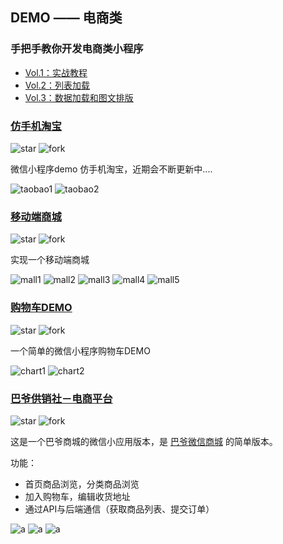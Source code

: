 ## DEMO —— 电商类

### 手把手教你开发电商类小程序

- [Vol.1：实战教程](http://www.ifanr.com/technotes/741989)
- [Vol.2：列表加载](http://www.ifanr.com/minapp/747115)
- [Vol.3：数据加载和图文排版](http://www.ifanr.com/technotes/752901)

### [仿手机淘宝](https://github.com/ChangQing666/wechat-weapp-taobao)

![star](https://img.shields.io/github/stars/ChangQing666/wechat-weapp-taobao.svg?style=social&label=Star)
![fork](https://img.shields.io/github/forks/ChangQing666/wechat-weapp-taobao.svg?style=social&label=Fork)

微信小程序demo 仿手机淘宝，近期会不断更新中....

![taobao1](https://raw.githubusercontent.com/ChangQing666/wechat-weapp-taobao/master/image/weapp_taobao_home.png)
![taobao2](https://raw.githubusercontent.com/ChangQing666/wechat-weapp-taobao/master/image/weapp_taobao_2.png)

### [移动端商城](https://github.com/liuxuanqiang/wechat-weapp-mall)

![star](https://img.shields.io/github/stars/liuxuanqiang/wechat-weapp-mall.svg?style=social&label=Star)
![fork](https://img.shields.io/github/forks/liuxuanqiang/wechat-weapp-mall.svg?style=social&label=Fork)

实现一个移动端商城

![mall1](https://raw.githubusercontent.com/liuxuanqiang/wechat-weapp-mall/master/images/screenshots/screenshorts-01.png)
![mall2](https://raw.githubusercontent.com/liuxuanqiang/wechat-weapp-mall/master/images/screenshots/screenshorts-02.png)
![mall3](https://raw.githubusercontent.com/liuxuanqiang/wechat-weapp-mall/master/images/screenshots/screenshorts-03.png)
![mall4](https://raw.githubusercontent.com/liuxuanqiang/wechat-weapp-mall/master/images/screenshots/screenshorts-04.png)
![mall5](https://raw.githubusercontent.com/liuxuanqiang/wechat-weapp-mall/master/images/screenshots/screenshorts-05.png)

### [购物车DEMO](https://github.com/SeptemberMaples/wechat-weapp-demo)

![star](https://img.shields.io/github/stars/SeptemberMaples/wechat-weapp-demo.svg?style=social&label=Star)
![fork](https://img.shields.io/github/forks/SeptemberMaples/wechat-weapp-demo.svg?style=social&label=Fork)

一个简单的微信小程序购物车DEMO

![chart1](https://raw.githubusercontent.com/SeptemberMaples/wechat-weapp-demo/master/demo1.png)
![chart2](https://raw.githubusercontent.com/SeptemberMaples/wechat-weapp-demo/master/demo2.png)


### [巴爷供销社－电商平台](https://github.com/bayetech/wechat_mall_applet)

![star](https://img.shields.io/github/stars/bayetech/wechat_mall_applet.svg?style=social&label=Star)
![fork](https://img.shields.io/github/forks/bayetech/wechat_mall_applet.svg?style=social&label=Fork)

这是一个巴爷商城的微信小应用版本，是 [巴爷微信商城](https://wechat.bayekeji.com/) 的简单版本。

功能：

- 首页商品浏览，分类商品浏览
- 加入购物车，编辑收货地址
- 通过API与后端通信（获取商品列表、提交订单）

![a](http://although2013.com/images/wechat_applet_1.png)
![a](http://although2013.com/images/wechat_applet_2.png)
![a](http://although2013.com/images/wechat_applet_3.png)
